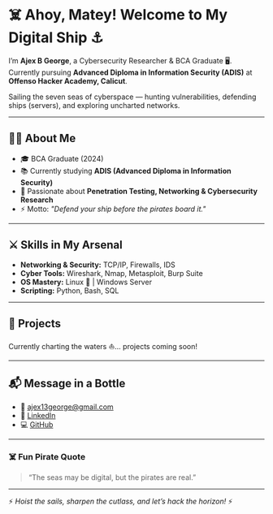 # ☠️ Ahoy, Matey! Welcome to My Digital Ship ⚓  

I’m **Ajex B George**, a Cybersecurity Researcher & BCA Graduate 🖥️.  
Currently pursuing **Advanced Diploma in Information Security (ADIS)** at **Offenso Hacker Academy, Calicut**.  

Sailing the seven seas of cyberspace — hunting vulnerabilities, defending ships (servers), and exploring uncharted networks.  

---

## 🏴‍☠️ About Me
- 🎓 BCA Graduate (2024)  
- 📚 Currently studying **ADIS (Advanced Diploma in Information Security)**  
- 🔐 Passionate about **Penetration Testing, Networking & Cybersecurity Research**  
- ⚡ Motto: *"Defend your ship before the pirates board it."*  

---

## ⚔️ Skills in My Arsenal
- **Networking & Security:** TCP/IP, Firewalls, IDS  
- **Cyber Tools:** Wireshark, Nmap, Metasploit, Burp Suite  
- **OS Mastery:** Linux 🐧 | Windows Server  
- **Scripting:** Python, Bash, SQL  

---

## 🏴 Projects
Currently charting the waters ⛵... projects coming soon!  

---

## 📬 Message in a Bottle
- 📧 [ajex13george@gmail.com](mailto:ajex13george@gmail.com)  
- 🔗 [LinkedIn](https://linkedin.com/in/ajex-b-george-881802300)  
- 💻 [GitHub](https://github.com/ajex13george)  

---

### ☠️ Fun Pirate Quote
> “The seas may be digital, but the pirates are real.”  

---
⚡ *Hoist the sails, sharpen the cutlass, and let’s hack the horizon!* ⚡

